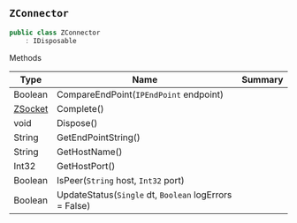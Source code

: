 ## `ZConnector`

```csharp
public class ZConnector
    : IDisposable

```

Methods

| Type | Name | Summary | 
| --- | --- | --- | 
| Boolean | CompareEndPoint(`IPEndPoint` endpoint) |  | 
| [ZSocket](./ZSocket.md) | Complete() |  | 
| void | Dispose() |  | 
| String | GetEndPointString() |  | 
| String | GetHostName() |  | 
| Int32 | GetHostPort() |  | 
| Boolean | IsPeer(`String` host, `Int32` port) |  | 
| Boolean | UpdateStatus(`Single` dt, `Boolean` logErrors = False) |  | 


